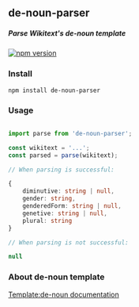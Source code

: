## de-noun-parser
##### Parse Wikitext's de-noun template


[![npm version](https://badge.fury.io/js/de-noun-parser.svg)](https://badge.fury.io/js/de-noun-parser)

### Install

``` 
npm install de-noun-parser 
```

### Usage

``` ts

import parse from 'de-noun-parser';

const wikitext = '...';
const parsed = parse(wikitext);

// When parsing is successful:

{
    diminutive: string | null,
    gender: string,
    genderedForm: string | null,
    genetive: string | null,
    plural: string
}

// When parsing is not successful:

null

```



### About de-noun template

[Template:de-noun documentation](https://en.wiktionary.org/wiki/Template:de-noun)